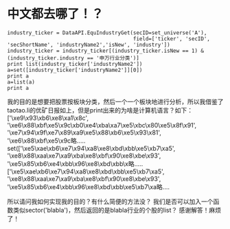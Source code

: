 # 中文都去哪了！？

    industry_ticker = DataAPI.EquIndustryGet(secID=set_universe('A'),
                                             field=['ticker', 'secID', 'secShortName', 'industryName2','isNew', 'industry'])
    industry_ticker = industry_ticker[(industry_ticker.isNew == 1) & (industry_ticker.industry == '申万行业分类')]
    print list(industry_ticker['industryName2'])
    a=set([industry_ticker['industryName2']][0])
    print a
    a=list(a)
    print a
    
我的目的是想要把股票按板块分类，然后一个一个板块地进行分析，所以我借鉴了taotao.li的优矿日报如上，但是print出来的为啥是计算机语言？如下：
['\xe9\x93\xb6\xe8\xa1\x8c', '\xe6\x88\xbf\xe5\x9c\xb0\xe4\xba\xa7\xe5\xbc\x80\xe5\x8f\x91', '\xe7\x94\x9f\xe7\x89\xa9\xe5\x88\xb6\xe5\x93\x81', '\xe6\x88\xbf\xe5\x9c略.....
set(['\xe5\xae\xb6\xe7\x94\xa8\xe8\xbd\xbb\xe5\xb7\xa5', '\xe8\x88\xaa\xe7\xa9\xba\xe8\xbf\x90\xe8\xbe\x93', '\xe5\x85\xb6\xe4\xbb\x96\xe8\xbd\xbb\x略.....
['\xe5\xae\xb6\xe7\x94\xa8\xe8\xbd\xbb\xe5\xb7\xa5', '\xe8\x88\xaa\xe7\xa9\xba\xe8\xbf\x90\xe8\xbe\x93', '\xe5\x85\xb6\xe4\xbb\x96\xe8\xbd\xbb\xe5\xb7\xa略....

所以请问我如何实现我的目的？有什么简便的方法没？
我们是否可以加入一个函数类似sector('blabla')，然后返回的是blabla行业的个股的list？
感谢解答！麻烦了！